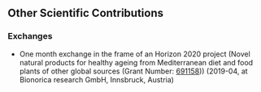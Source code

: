 ## Other Scientific Contributions

### Exchanges

- One month exchange in the frame of an Horizon 2020 project (Novel natural products for healthy ageing from Mediterranean diet and food plants of other global sources (Grant Number: [691158](https://cordis.europa.eu/project/id/691158))) (2019-04, at Bionorica research GmbH, Innsbruck, Austria) 
